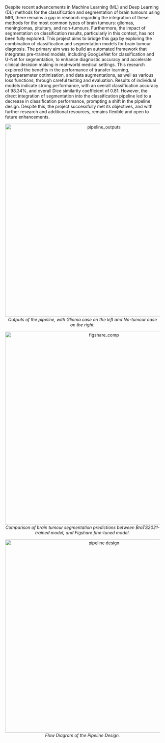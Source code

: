 Despite recent advancements in Machine Learning (ML) and Deep Learning (DL) methods for the classification and segmentation of brain tumours using MRI, there remains a gap in research regarding the integration of these methods for the most common types of brain tumours: gliomas, meningiomas, pituitary, and non-tumours. Furthermore, the impact of segmentation on classification results, particularly in this context, has not been fully explored. This project aims to bridge this gap by exploring the combination of classification and segmentation models for brain tumour diagnosis. The primary aim was to build an automated framework that integrates pre-trained models, including GoogLeNet for classification and U-Net for segmentation, to enhance diagnostic accuracy and accelerate clinical decision making in real-world medical settings. This research explored the benefits in the performance of transfer learning, hyperparameter optimisation, and data augmentations, as well as various loss functions, through careful testing and evaluation. Results of individual models indicate strong performance, with an overall classification accuracy of 98.34%, and overall Dice similarity coefficient of 0.81. However, the direct integration of segmentation into the classification pipeline led to a decrease in classification performance, prompting a shift in the pipeline design. Despite this, the project successfully met its objectives, and with further research and additional resources, remains flexible and open to future enhancements.

<p align="center">
  <img alt="pipeline_outputs" src="https://github.com/user-attachments/assets/3aa15b22-5ae6-4117-8d3c-07eee353ed9a" width="628"><br>
  <em>Outputs of the pipeline, with Glioma case on the left and No-tumour case on the right.</em>
</p>

<p align="center">
  <img alt="figshare_comp" src="https://github.com/user-attachments/assets/53107678-189e-41d5-bed7-93d51bc29a93" width="628"><br>
  <em>Comparison of brain tumour segmentation predictions between BraTS2021-trained model, and Figshare fine-tuned model.</em>
</p>

<p align="center">
  <img alt="pipeline design" src="https://github.com/user-attachments/assets/4a788ad5-fa70-47c9-ab4b-4c7b3e2a4b28" width="628"><br>
  <em>Flow Diagram of the Pipeline Design.</em>
</p>
